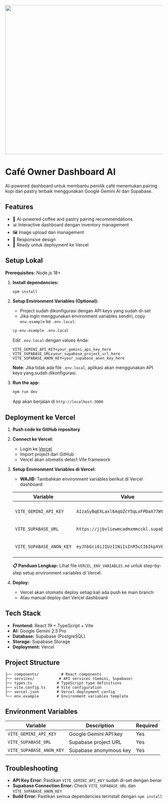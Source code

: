 <div align="center">
<img width="1200" height="475" alt="GHBanner" src="https://github.com/user-attachments/assets/0aa67016-6eaf-458a-adb2-6e31a0763ed6" />
</div>

# Café Owner Dashboard AI

AI-powered dashboard untuk membantu pemilik café menemukan pairing kopi dan pastry terbaik menggunakan Google Gemini AI dan Supabase.

## Features

- 🤖 AI-powered coffee and pastry pairing recommendations
- 📊 Interactive dashboard dengan inventory management
- 🖼️ Image upload dan management
- 📱 Responsive design
- 🚀 Ready untuk deployment ke Vercel

## Setup Lokal

**Prerequisites:** Node.js 18+

1. **Install dependencies:**
   ```bash
   npm install
   ```

2. **Setup Environment Variables (Optional):**
   - Project sudah dikonfigurasi dengan API keys yang sudah di-set
   - Jika ingin menggunakan environment variables sendiri, copy `env.example` ke `.env.local`:
   ```bash
   cp env.example .env.local
   ```
   
   Edit `.env.local` dengan values Anda:
   ```
   VITE_GEMINI_API_KEY=your_gemini_api_key_here
   VITE_SUPABASE_URL=your_supabase_project_url_here
   VITE_SUPABASE_ANON_KEY=your_supabase_anon_key_here
   ```
   
   **Note:** Jika tidak ada file `.env.local`, aplikasi akan menggunakan API keys yang sudah dikonfigurasi.

3. **Run the app:**
   ```bash
   npm run dev
   ```

   App akan berjalan di `http://localhost:3000`

## Deployment ke Vercel

1. **Push code ke GitHub repository**

2. **Connect ke Vercel:**
   - Login ke [Vercel](https://vercel.com)
   - Import project dari GitHub
   - Vercel akan otomatis detect Vite framework

3. **Setup Environment Variables di Vercel:**
   - **WAJIB:** Tambahkan environment variables berikut di Vercel dashboard:
   
   | Variable | Value | Description |
   |----------|-------|-------------|
   | `VITE_GEMINI_API_KEY` | `AIzaSyBqEXLaxl6AqUZcY5qLxFPDaX77Wt8swyc` | Google Gemini API Key |
   | `VITE_SUPABASE_URL` | `https://jjbvliewmcadmxmmcckl.supabase.co` | Supabase Project URL |
   | `VITE_SUPABASE_ANON_KEY` | `eyJhbGciOiJIUzI1NiIsInR5cCI6IkpXVCJ9...` | Supabase Anonymous Key |
   
   **📋 Panduan Lengkap:** Lihat file `VERCEL_ENV_VARIABLES.md` untuk step-by-step setup environment variables di Vercel.

4. **Deploy:**
   - Vercel akan otomatis deploy setiap kali ada push ke main branch
   - Atau manual deploy dari Vercel dashboard

## Tech Stack

- **Frontend:** React 19 + TypeScript + Vite
- **AI:** Google Gemini 2.5 Pro
- **Database:** Supabase (PostgreSQL)
- **Storage:** Supabase Storage
- **Deployment:** Vercel

## Project Structure

```
├── components/          # React components
├── services/           # API services (Gemini, Supabase)
├── types.ts           # TypeScript type definitions
├── vite.config.ts     # Vite configuration
├── vercel.json        # Vercel deployment config
└── env.example        # Environment variables template
```

## Environment Variables

| Variable | Description | Required |
|----------|-------------|----------|
| `VITE_GEMINI_API_KEY` | Google Gemini API key | Yes |
| `VITE_SUPABASE_URL` | Supabase project URL | Yes |
| `VITE_SUPABASE_ANON_KEY` | Supabase anonymous key | Yes |

## Troubleshooting

- **API Key Error:** Pastikan `VITE_GEMINI_API_KEY` sudah di-set dengan benar
- **Supabase Connection Error:** Check `VITE_SUPABASE_URL` dan `VITE_SUPABASE_ANON_KEY`
- **Build Error:** Pastikan semua dependencies terinstall dengan `npm install`
